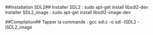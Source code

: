 ##Installation SDL2##
Installer SDL2 : sudo apt-get install libsdl2-dev 
Installer SDL2_image : sudo apt-get install libsdl2-image-dev 

##Compilation##
Tapper la commande : gcc sdl.c -o sdl -lSDL2 -lSDL2_image
